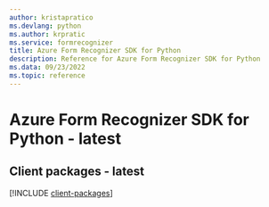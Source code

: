 ```yaml
---
author: kristapratico
ms.devlang: python
ms.author: krpratic
ms.service: formrecognizer
title: Azure Form Recognizer SDK for Python
description: Reference for Azure Form Recognizer SDK for Python
ms.data: 09/23/2022
ms.topic: reference
---
```

# Azure Form Recognizer SDK for Python - latest

## Client packages - latest
[!INCLUDE [client-packages](form-recognizer-client-index.md)]